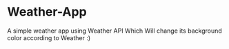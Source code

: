 # Weather-App
A simple weather app using Weather API
Which Will change its background color according to Weather :)
